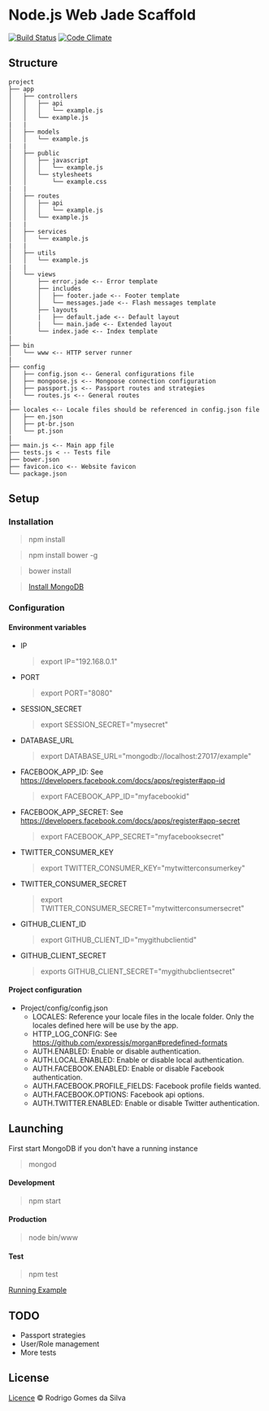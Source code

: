 # Node.js Web Jade Scaffold

[![Build Status](https://travis-ci.org/rodrigogs/nodejs-web-jade-scaffold.svg?branch=master)](https://travis-ci.org/rodrigogs/nodejs-web-jade-scaffold)
[![Code Climate](https://codeclimate.com/github/rodrigogs/nodejs-web-jade-scaffold/badges/gpa.svg)](https://codeclimate.com/github/rodrigogs/nodejs-web-jade-scaffold)

## Structure
```
project
├── app
│   ├── controllers
│   │   ├── api
│   │   │   └── example.js
│   │   └── example.js
|   |
│   ├── models
│   │   └── example.js
|   |
│   ├── public
│   │   ├── javascript
│   │   │   └── example.js
│   │   └── stylesheets
│   │       └── example.css
|   |
│   ├── routes
│   │   ├── api
│   │   │   └── example.js
│   │   └── example.js
|   |
│   ├── services
│   │   └── example.js
|   |
│   ├── utils
│   │   └── example.js
|   |
│   └── views
│       ├── error.jade <-- Error template
│       ├── includes
│       │   ├── footer.jade <-- Footer template
│       │   └── messages.jade <-- Flash messages template
│       ├── layouts
│       |   ├── default.jade <-- Default layout
│       |   └── main.jade <-- Extended layout
│       └── index.jade <-- Index template
|
├── bin
│   └── www <-- HTTP server runner
|
├── config
│   ├── config.json <-- General configurations file
│   ├── mongoose.js <-- Mongoose connection configuration
│   ├── passport.js <-- Passport routes and strategies
│   └── routes.js <-- General routes
|
├── locales <-- Locale files should be referenced in config.json file
│   ├── en.json
│   ├── pt-br.json
│   └── pt.json
|
├── main.js <-- Main app file
├── tests.js < -- Tests file
├── bower.json
├── favicon.ico <-- Website favicon
└── package.json
```

## Setup

### Installation

> npm install

> npm install bower -g

> bower install

> [Install MongoDB](https://www.mongodb.org/downloads)

### Configuration

#### Environment variables
* IP
    > export IP="192.168.0.1"
* PORT
    > export PORT="8080"
* SESSION_SECRET
    > export SESSION_SECRET="mysecret"
* DATABASE_URL
    > export DATABASE_URL="mongodb://localhost:27017/example"
* FACEBOOK_APP_ID: See https://developers.facebook.com/docs/apps/register#app-id
    > export FACEBOOK_APP_ID="myfacebookid"
* FACEBOOK_APP_SECRET: See https://developers.facebook.com/docs/apps/register#app-secret
    > export FACEBOOK_APP_SECRET="myfacebooksecret"
* TWITTER_CONSUMER_KEY
    > export TWITTER_CONSUMER_KEY="mytwitterconsumerkey"
* TWITTER_CONSUMER_SECRET
    > export TWITTER_CONSUMER_SECRET="mytwitterconsumersecret"
* GITHUB_CLIENT_ID
    > export GITHUB_CLIENT_ID="mygithubclientid"
* GITHUB_CLIENT_SECRET
    > exports GITHUB_CLIENT_SECRET="mygithubclientsecret"

#### Project configuration
* Project/config/config.json
    - LOCALES: Reference your locale files in the locale folder. Only the locales defined here will be use by the app.
    - HTTP_LOG_CONFIG: See https://github.com/expressjs/morgan#predefined-formats
    - AUTH.ENABLED: Enable or disable authentication.
    - AUTH.LOCAL.ENABLED: Enable or disable local authentication.
    - AUTH.FACEBOOK.ENABLED: Enable or disable Facebook authentication.
    - AUTH.FACEBOOK.PROFILE_FIELDS: Facebook profile fields wanted.
    - AUTH.FACEBOOK.OPTIONS: Facebook api options.
    - AUTH.TWITTER.ENABLED: Enable or disable Twitter authentication.

## Launching

First start MongoDB if you don't have a running instance

> mongod

#### Development

> npm start

#### Production

> node bin/www

#### Test

> npm test

[Running Example](http://nodejs-web-jade-scaffold.herokuapp.com/)

## TODO

* Passport strategies
* User/Role management
* More tests

## License

[Licence](https://github.com/rodrigogs/nodejs-web-jade-scaffold/blob/master/LICENSE) © Rodrigo Gomes da Silva

